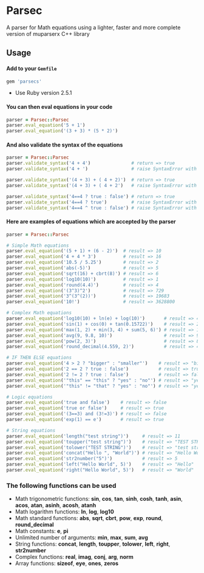 # Parsec

A parser for Math equations using a lighter, faster and more complete version of muparserx C++ library

## Usage

#### Add to your `Gemfile`

```ruby
gem 'parsecs'
```

* Use Ruby version 2.5.1

#### You can then eval equations in your code

```ruby
parser = Parsec::Parsec
parser.eval_equation('5 + 1')
parser.eval_equation('(3 + 3) * (5 * 2)')
```

#### And also validate the syntax of the equations

```ruby
parser = Parsec::Parsec
parser.validate_syntax('4 + 4')               # return => true
parser.validate_syntax('4 + ')                # raise SyntaxError with message: Unexpected end of expression found at position 4.

parser.validate_syntax('(4 + 3) + ( 4 + 2)')  # return => true
parser.validate_syntax('(4 + 3) + ( 4 + 2')   # raise SyntaxError with message: Missing parenthesis.

parser.validate_syntax('4==4 ? true : false') # return => true
parser.validate_syntax('4==4 ? true')         # raise SyntaxError with message: If-then-else operator is missing an else clause.
parser.validate_syntax('4==4 ^ true : false') # raise SyntaxError with message: Misplaced colon at position 12.
```

#### Here are examples of equations which are accepted by the parser
```ruby
parser = Parsec::Parsec

# Simple Math equations
parser.eval_equation('(5 + 1) + (6 - 2)')  # result => 10
parser.eval_equation('4 + 4 * 3')          # result => 16
parser.eval_equation('10.5 / 5.25')        # result => 2
parser.eval_equation('abs(-5)')            # result => 5
parser.eval_equation('sqrt(16) + cbrt(8)') # result => 6
parser.eval_equation('log10(10)')          # result => 1
parser.eval_equation('round(4.4)')         # result => 4
parser.eval_equation('(3^3)^2')            # result => 729
parser.eval_equation('3^(3^(2))')          # result => 19683
parser.eval_equation('10!')                # result => 3628800

# Complex Math equations
parser.eval_equation('log10(10) + ln(e) + log(10)')       # result => 4.30259
parser.eval_equation('sin(1) + cos(0) + tan(0.15722)')    # result => 2.0
parser.eval_equation('max(1, 2) + min(3, 4) + sum(5, 6)') # result => 16
parser.eval_equation('avg(9, 9.8, 10)')                   # result => 9.6
parser.eval_equation('pow(2, 3)')                         # result => 8
parser.eval_equation('round_decimal(4.559, 2)')           # result => 4.56

# IF THEN ELSE equations
parser.eval_equation('4 > 2 ? "bigger" : "smaller"')    # result => "bigger"
parser.eval_equation('2 == 2 ? true : false')           # result => true
parser.eval_equation('2 != 2 ? true : false')           # result => false
parser.eval_equation('"this" == "this" ? "yes" : "no"') # result => "yes"
parser.eval_equation('"this" != "that" ? "yes" : "no"') # result => "yes"

# Logic equations
parser.eval_equation('true and false')    # result => false
parser.eval_equation('true or false')     # result => true
parser.eval_equation('(3==3) and (3!=3)') # result => false
parser.eval_equation('exp(1) == e')       # result => true

# String equations
parser.eval_equation('length("test string")')     # result => 11
parser.eval_equation('toupper("test string")')    # result => "TEST STRING"
parser.eval_equation('tolower("TEST STRING")')    # result => "test string"
parser.eval_equation('concat("Hello ", "World")') # result => "Hello World"
parser.eval_equation('str2number("5")')           # result => 5
parser.eval_equation('left("Hello World", 5)')    # result => "Hello"
parser.eval_equation('right("Hello World", 5)')   # result => "World"
```

### The following functions can be used

* Math trigonometric functions: **sin**, **cos**, **tan**, **sinh**, **cosh**, **tanh**, **asin**, **acos**, **atan**, **asinh**, **acosh**, **atanh**
* Math logarithm functions: **ln**, **log**, **log10**
* Math standard functions: **abs**, **sqrt**, **cbrt**, **pow**, **exp**, **round**, **round_decimal**
* Math constants: **e**, **pi**
* Unlimited number of arguments: **min**, **max**, **sum**, **avg**
* String functions: **concat**, **length**, **toupper**, **tolower**, **left**, **right**, **str2number**
* Complex functions: **real**, **imag**, **conj**, **arg**, **norm**
* Array functions: **sizeof**, **eye**, **ones**, **zeros**

